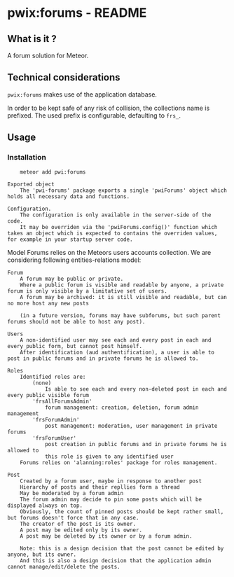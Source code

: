 # pwix:forums - README

## What is it ?

A forum solution for Meteor.

##  Technical considerations

`pwix:forums` makes use of the application database.

In order to be kept safe of any risk of collision, the collections name is prefixed.
The used prefix is configurable, defaulting to `frs_`.

## Usage

### Installation

```
    meteor add pwi:forums
```
    
    Exported object
        The 'pwi-forums' package exports a single 'pwiForums' object which holds all necessary data and functions.

    Configuration.
        The configuration is only available in the server-side of the code.
        It may be overriden via the 'pwiForums.config()' function which takes an object which is expected to contains the overriden values, for example in your startup server code.

Model
    Forums relies on the Meteors users accounts collection.
    We are considering following entities-relations model:
    
    Forum
        A forum may be public or private.
        Where a public forum is visible and readable by anyone, a private forum is only visible by a limitative set of users.
        A forum may be archived: it is still visible and readable, but can no more host any new posts

        (in a future version, forums may have subforums, but such parent forums should not be able to host any post).

    Users
        A non-identified user may see each and every post in each and every public form, but cannot post himself.
        After identification (aud authentification), a user is able to post in public forums and in private forums he is allowed to.

    Roles
        Identified roles are:
            (none)
                Is able to see each and every non-deleted post in each and every public visible forum
            'frsAllForumsAdmin'
                forum management: creation, deletion, forum admin management
            'frsForumAdmin'
                post management: moderation, user management in private forums
            'frsForumUser'
                post creation in public forums and in private forums he is allowed to
                this role is given to any identified user
        Forums relies on 'alanning:roles' package for roles management.
    
    Post
        Created by a forum user, maybe in response to another post
        Hierarchy of posts and their repllies form a thread
        May be moderated by a forum admin
        The forum admin may decide to pin some posts which will be displayed always on top.
        Obviously, the count of pinned posts should be kept rather small, but forums doesn't force that in any case.
        The creator of the post is its owner.
        A post may be edited only by its owner.
        A post may be deleted by its owner or by a forum admin.
        
        Note: this is a design decision that the post cannot be edited by anyone, but its owner.
        And this is also a design decision that the application admin cannot manage/edit/delete the posts.

